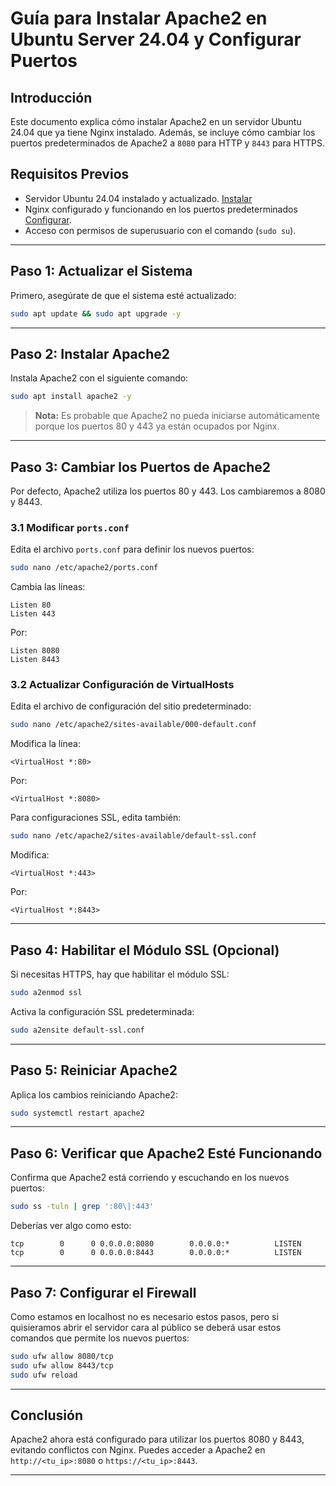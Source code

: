 
# Guía para Instalar Apache2 en Ubuntu Server 24.04 y Configurar Puertos

## Introducción
Este documento explica cómo instalar Apache2 en un servidor Ubuntu 24.04 que ya tiene Nginx instalado. Además, se incluye cómo cambiar los puertos predeterminados de Apache2 a `8080` para HTTP y `8443` para HTTPS.

## Requisitos Previos
- Servidor Ubuntu 24.04 instalado y actualizado. [Instalar](../Ubuntu22.04LTS/README.md)
- Nginx configurado y funcionando en los puertos predeterminados [Configurar](../Nginx/README.md).
- Acceso con permisos de superusuario con el comando (`sudo su`).

---

## Paso 1: Actualizar el Sistema

Primero, asegúrate de que el sistema esté actualizado:

```bash
sudo apt update && sudo apt upgrade -y
```

---

## Paso 2: Instalar Apache2

Instala Apache2 con el siguiente comando:

```bash
sudo apt install apache2 -y
```

> **Nota:** Es probable que Apache2 no pueda iniciarse automáticamente porque los puertos 80 y 443 ya están ocupados por Nginx.

---

## Paso 3: Cambiar los Puertos de Apache2

Por defecto, Apache2 utiliza los puertos 80 y 443. Los cambiaremos a 8080 y 8443.

### 3.1 Modificar `ports.conf`

Edita el archivo `ports.conf` para definir los nuevos puertos:

```bash
sudo nano /etc/apache2/ports.conf
```

Cambia las líneas:

```plaintext
Listen 80
Listen 443
```

Por:

```plaintext
Listen 8080
Listen 8443
```

### 3.2 Actualizar Configuración de VirtualHosts

Edita el archivo de configuración del sitio predeterminado:

```bash
sudo nano /etc/apache2/sites-available/000-default.conf
```

Modifica la línea:

```plaintext
<VirtualHost *:80>
```

Por:

```plaintext
<VirtualHost *:8080>
```

Para configuraciones SSL, edita también:

```bash
sudo nano /etc/apache2/sites-available/default-ssl.conf
```

Modifica:

```plaintext
<VirtualHost *:443>
```

Por:

```plaintext
<VirtualHost *:8443>
```

---

## Paso 4: Habilitar el Módulo SSL (Opcional)

Si necesitas HTTPS, hay que habilitar el módulo SSL:

```bash
sudo a2enmod ssl
```

Activa la configuración SSL predeterminada:

```bash
sudo a2ensite default-ssl.conf
```

---

## Paso 5: Reiniciar Apache2

Aplica los cambios reiniciando Apache2:

```bash
sudo systemctl restart apache2
```

---

## Paso 6: Verificar que Apache2 Esté Funcionando

Confirma que Apache2 está corriendo y escuchando en los nuevos puertos:

```bash
sudo ss -tuln | grep ':80\|:443'
```

Deberías ver algo como esto:

```plaintext
tcp        0      0 0.0.0.0:8080        0.0.0.0:*          LISTEN
tcp        0      0 0.0.0.0:8443        0.0.0.0:*          LISTEN
```

---

## Paso 7: Configurar el Firewall

Como estamos en localhost no es necesario estos pasos, pero si quisieramos abrir el servidor cara al público se deberá usar estos comandos que permite los nuevos puertos:

```bash
sudo ufw allow 8080/tcp
sudo ufw allow 8443/tcp
sudo ufw reload
```

---

## Conclusión

Apache2 ahora está configurado para utilizar los puertos 8080 y 8443, evitando conflictos con Nginx. Puedes acceder a Apache2 en `http://<tu_ip>:8080` o `https://<tu_ip>:8443`.

---




